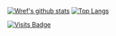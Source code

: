 [![Wref's github stats](https://github-readme-stats.vercel.app/api?username=wrefgtzweve&count_private=false&show_icons=true&hide_rank=false&hide=issues&hide_border=true&text_color=6cd5ff&bg_color=90,171737,171737,171737,211738&icon_color=f528f7&title_color=0298f7)](https://github.com/wrefgtzweve) [![Top Langs](https://github-readme-stats.vercel.app/api/top-langs/?username=wrefgtzweve&hide_border=true&text_color=6cd5ff&&bg_color=100,171737,171737,171737,211738&icon_color=f528f7&title_color=0298f7
)](https://github.com/wrefgtzweve)

[![Visits Badge](https://badges.pufler.dev/visits/puf17640/git-badges)](https://badges.pufler.dev)

